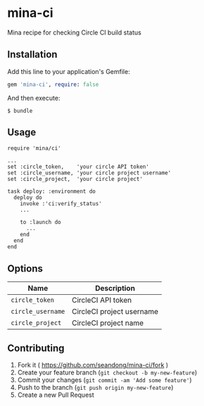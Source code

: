 # mina-ci
Mina recipe for checking Circle CI build status

## Installation

Add this line to your application's Gemfile:

```ruby
gem 'mina-ci', require: false
```

And then execute:

    $ bundle

## Usage

    require 'mina/ci'

    ...
    set :circle_token,    'your circle API token'
    set :circle_username, 'your circle project username'
    set :circle_project,  'your circle project'

    task deploy: :environment do
      deploy do
        invoke :'ci:verify_status'
        ...

        to :launch do
          ...
        end
      end
    end

## Options

| Name                         | Description                         |
| ---------------------------- | ----------------------------------- |
| `circle_token`               | CircleCI API token                  |
| `circle_username`            | CircleCI project username           |
| `circle_project`             | CircleCI project name               |

## Contributing

1. Fork it ( https://github.com/seandong/mina-ci/fork )
2. Create your feature branch (`git checkout -b my-new-feature`)
3. Commit your changes (`git commit -am 'Add some feature'`)
4. Push to the branch (`git push origin my-new-feature`)
5. Create a new Pull Request